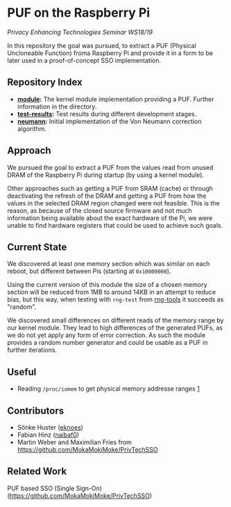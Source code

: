# PUF on the Raspberry Pi
*Privacy Enhancing Technologies Seminar WS18/19*

In this repository the goal was pursued, to extract a PUF (Physical Uncloneable
Function) froma Raspberry Pi and provide it in a form to be later used in a
proof-of-concept SSO implementation.

## Repository Index
* **[module](module):** The kernel module implementation providing a PUF.
  Further information in the directory.
* **[test-results](test-results):** Test results during different development
  stages.
* **[neumann](neumann):** Initial implementation of the Von Neumann correction
  algorithm.

## Approach
We pursued the goal to extract a PUF from the values read from unused DRAM of
the Raspberry Pi during startup (by using a kernel module).

Other approaches such as getting a PUF from SRAM (cache) or through
deactivating the refresh of the DRAM and getting a PUF from how the values in
the selected DRAM region changed were not feasible. This is the reason, as
because of the closed source firmware and not much information being available
about the exact hardware of the Pi, we were unable to find hardware registers
that could be used to achieve such goals.

## Current State
We discovered at least one memory section which was similar on each reboot, but
different between Pis (starting at `0x10000000`).

Using the current version of this module the size of a chosen memory section
will be reduced from 1MB to around 14KB in an attempt to reduce bias, but this
way, when testing with `rng-test` from
[rng-tools](https://wiki.archlinux.org/index.php/Rng-tools) it succeeds as
"random".

We discovered small differences on different reads of the memory range by our
kernel module. They lead to high differences of the generated PUFs, as we do
not yet apply any form of error correction.
As such the module provides a random number generator and could be usable as a
PUF in further iterations.


## Useful
* Reading `/proc/iomem` to get physical memory addresse ranges [1](https://superuser.com/questions/480451/what-kind-of-memory-addresses-are-the-ones-shown-by-proc-ioports-and-proc-iomem)

## Contributors
* Sönke Huster ([eknoes](github.com/eknoes))
* Fabian Hinz ([naibaf0](github.com/naibaf0))
* Martin Weber and Maximilian Fries from https://github.com/MokaMokiMoke/PrivTechSSO

## Related Work
PUF based SSO (Single Sign-On) (https://github.com/MokaMokiMoke/PrivTechSSO)
